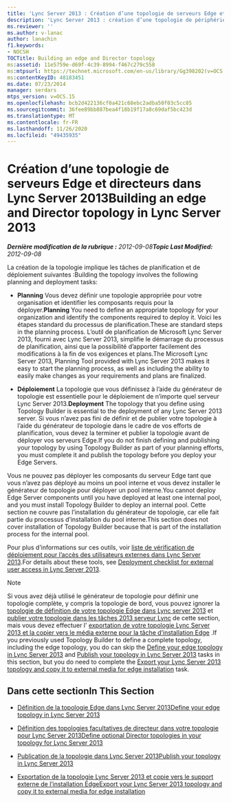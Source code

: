 ```yaml
---
title: 'Lync Server 2013 : Création d’une topologie de serveurs Edge et directeurs'
description: 'Lync Server 2013 : création d’une topologie de périphérie et de directeur.'
ms.reviewer: ''
ms.author: v-lanac
author: lanachin
f1.keywords:
- NOCSH
TOCTitle: Building an edge and Director topology
ms:assetid: 11e5759e-d69f-4c39-8994-f467c279c558
ms:mtpsurl: https://technet.microsoft.com/en-us/library/Gg398202(v=OCS.15)
ms:contentKeyID: 48183451
ms.date: 07/23/2014
manager: serdars
mtps_version: v=OCS.15
ms.openlocfilehash: bcb2d422136cf0a421c68ebc2adba50f03c5cc85
ms.sourcegitcommit: 36fee89bb887bea4f18b19f17a8c69daf5bc423d
ms.translationtype: MT
ms.contentlocale: fr-FR
ms.lasthandoff: 11/26/2020
ms.locfileid: "49435935"
---
```

# <a name="building-an-edge-and-director-topology-in-lync-server-2013"></a><span data-ttu-id="f3b1f-103">Création d’une topologie de serveurs Edge et directeurs dans Lync Server 2013</span><span class="sxs-lookup"><span data-stu-id="f3b1f-103">Building an edge and Director topology in Lync Server 2013</span></span>

<div data-xmlns="http://www.w3.org/1999/xhtml">

<div class="topic" data-xmlns="http://www.w3.org/1999/xhtml" data-msxsl="urn:schemas-microsoft-com:xslt" data-cs="https://msdn.microsoft.com/">

<div data-asp="https://msdn2.microsoft.com/asp">



</div>

<div id="mainSection">

<div id="mainBody"><span data-ttu-id="f3b1f-104">

<span> </span></span><span class="sxs-lookup"><span data-stu-id="f3b1f-104">

<span> </span></span></span>

<span data-ttu-id="f3b1f-105">_**Dernière modification de la rubrique :** 2012-09-08_</span><span class="sxs-lookup"><span data-stu-id="f3b1f-105">_**Topic Last Modified:** 2012-09-08_</span></span>

<span data-ttu-id="f3b1f-106">La création de la topologie implique les tâches de planification et de déploiement suivantes :</span><span class="sxs-lookup"><span data-stu-id="f3b1f-106">Building the topology involves the following planning and deployment tasks:</span></span>

  - <span data-ttu-id="f3b1f-107">**Planning**   Vous devez définir une topologie appropriée pour votre organisation et identifier les composants requis pour la déployer.</span><span class="sxs-lookup"><span data-stu-id="f3b1f-107">**Planning**   You need to define an appropriate topology for your organization and identify the components required to deploy it.</span></span> <span data-ttu-id="f3b1f-108">Voici les étapes standard du processus de planification.</span><span class="sxs-lookup"><span data-stu-id="f3b1f-108">These are standard steps in the planning process.</span></span> <span data-ttu-id="f3b1f-109">L’outil de planification de Microsoft Lync Server 2013, fourni avec Lync Server 2013, simplifie le démarrage du processus de planification, ainsi que la possibilité d’apporter facilement des modifications à la fin de vos exigences et plans.</span><span class="sxs-lookup"><span data-stu-id="f3b1f-109">The Microsoft Lync Server 2013, Planning Tool provided with Lync Server 2013 makes it easy to start the planning process, as well as including the ability to easily make changes as your requirements and plans are finalized.</span></span>

  - <span data-ttu-id="f3b1f-110">**Déploiement**   La topologie que vous définissez à l’aide du générateur de topologie est essentielle pour le déploiement de n’importe quel serveur Lync Server 2013.</span><span class="sxs-lookup"><span data-stu-id="f3b1f-110">**Deployment**   The topology that you define using Topology Builder is essential to the deployment of any Lync Server 2013 server.</span></span> <span data-ttu-id="f3b1f-111">Si vous n’avez pas fini de définir et de publier votre topologie à l’aide du générateur de topologie dans le cadre de vos efforts de planification, vous devez la terminer et publier la topologie avant de déployer vos serveurs Edge.</span><span class="sxs-lookup"><span data-stu-id="f3b1f-111">If you do not finish defining and publishing your topology by using Topology Builder as part of your planning efforts, you must complete it and publish the topology before you deploy your Edge Servers.</span></span>

<span data-ttu-id="f3b1f-112">Vous ne pouvez pas déployer les composants du serveur Edge tant que vous n’avez pas déployé au moins un pool interne et vous devez installer le générateur de topologie pour déployer un pool interne.</span><span class="sxs-lookup"><span data-stu-id="f3b1f-112">You cannot deploy Edge Server components until you have deployed at least one internal pool, and you must install Topology Builder to deploy an internal pool.</span></span> <span data-ttu-id="f3b1f-113">Cette section ne couvre pas l’installation du générateur de topologie, car elle fait partie du processus d’installation du pool interne.</span><span class="sxs-lookup"><span data-stu-id="f3b1f-113">This section does not cover installation of Topology Builder because that is part of the installation process for the internal pool.</span></span>

<span data-ttu-id="f3b1f-114">Pour plus d’informations sur ces outils, voir [liste de vérification de déploiement pour l’accès des utilisateurs externes dans Lync Server 2013](lync-server-2013-deployment-checklist-for-external-user-access.md).</span><span class="sxs-lookup"><span data-stu-id="f3b1f-114">For details about these tools, see [Deployment checklist for external user access in Lync Server 2013](lync-server-2013-deployment-checklist-for-external-user-access.md).</span></span>

<div>


> [!NOTE]  
> <span data-ttu-id="f3b1f-115">Si vous avez déjà utilisé le générateur de topologie pour définir une topologie complète, y compris la topologie de bord, vous pouvez ignorer la <A href="lync-server-2013-define-your-edge-topology.md">topologie de définition de votre topologie Edge dans Lync server 2013</A> et <A href="lync-server-2013-publish-your-topology.md">publier votre topologie dans les tâches 2013 serveur Lync</A> de cette section, mais vous devez effectuer l' <A href="lync-server-2013-export-your-topology-and-copy-it-to-external-media-for-edge-installation.md">exportation de votre topologie Lync Server 2013 et la copier vers le média externe pour la tâche d’installation Edge</A> .</span><span class="sxs-lookup"><span data-stu-id="f3b1f-115">If you previously used Topology Builder to define a complete topology, including the edge topology, you do can skip the <A href="lync-server-2013-define-your-edge-topology.md">Define your edge topology in Lync Server 2013</A> and <A href="lync-server-2013-publish-your-topology.md">Publish your topology in Lync Server 2013</A> tasks in this section, but you do need to complete the <A href="lync-server-2013-export-your-topology-and-copy-it-to-external-media-for-edge-installation.md">Export your Lync Server 2013 topology and copy it to external media for edge installation</A> task.</span></span>



</div>

<div>

## <a name="in-this-section"></a><span data-ttu-id="f3b1f-116">Dans cette section</span><span class="sxs-lookup"><span data-stu-id="f3b1f-116">In This Section</span></span>

  - [<span data-ttu-id="f3b1f-117">Définition de la topologie Edge dans Lync Server 2013</span><span class="sxs-lookup"><span data-stu-id="f3b1f-117">Define your edge topology in Lync Server 2013</span></span>](lync-server-2013-define-your-edge-topology.md)

  - [<span data-ttu-id="f3b1f-118">Définition des topologies facultatives de directeur dans votre topologie pour Lync Server 2013</span><span class="sxs-lookup"><span data-stu-id="f3b1f-118">Define optional Director topologies in your topology for Lync Server 2013</span></span>](lync-server-2013-define-optional-director-topologies-in-your-topology.md)

  - [<span data-ttu-id="f3b1f-119">Publication de la topologie dans Lync Server 2013</span><span class="sxs-lookup"><span data-stu-id="f3b1f-119">Publish your topology in Lync Server 2013</span></span>](lync-server-2013-publish-your-topology.md)

  - [<span data-ttu-id="f3b1f-120">Exportation de la topologie Lync Server 2013 et copie vers le support externe de l’installation Edge</span><span class="sxs-lookup"><span data-stu-id="f3b1f-120">Export your Lync Server 2013 topology and copy it to external media for edge installation</span></span>](lync-server-2013-export-your-topology-and-copy-it-to-external-media-for-edge-installation.md)

<span data-ttu-id="f3b1f-121"></div>

</div>

<span> </span>

</div>

</div>

</span><span class="sxs-lookup"><span data-stu-id="f3b1f-121"></div>

</div>

<span> </span>

</div>

</div>

</span></span></div>

